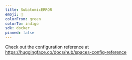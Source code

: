 ```yaml
---
title: SubatomicERROR
emoji: 🏃
colorFrom: green
colorTo: indigo
sdk: docker
pinned: false
---
```


Check out the configuration reference at https://huggingface.co/docs/hub/spaces-config-reference
